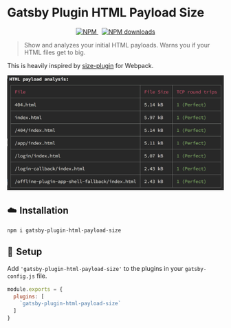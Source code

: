# Gatsby Plugin HTML Payload Size

<p align="center">
  <a href="https://www.npmjs.com/package/gatsby-plugin-html-payload-size">
    <img src="https://img.shields.io/npm/v/gatsby-plugin-html-payload-size.svg" alt="NPM">
  </a>
  &nbsp;
  <a href="http://npm-stat.com/charts.html?package=gatsby-plugin-html-payload-size">
    <img src="https://img.shields.io/npm/dm/gatsby-plugin-html-payload-size.svg" alt="NPM downloads">
  </a>
</p>

> Show and analyzes your initial HTML payloads. Warns you if your HTML files get to big.

This is heavily inspired by [size-plugin](https://github.com/GoogleChromeLabs/size-plugin) for Webpack.

![Screenshot](./screenshot.png)

## ☁️ Installation

```sh
npm i gatsby-plugin-html-payload-size
```

## 🛫 Setup

Add `'gatsby-plugin-html-payload-size'` to the plugins in your `gatsby-config.js` file.

```js
module.exports = {
  plugins: [
    `gatsby-plugin-html-payload-size`
  ]
}
```

